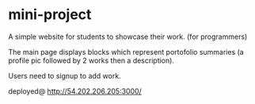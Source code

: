 # mini-project
A simple website for students to showcase their work. (for programmers)

The main page displays blocks which represent portofolio summaries (a profile pic followed by 2 works then a description).

Users need to signup to add work.

deployed@ http://54.202.206.205:3000/
